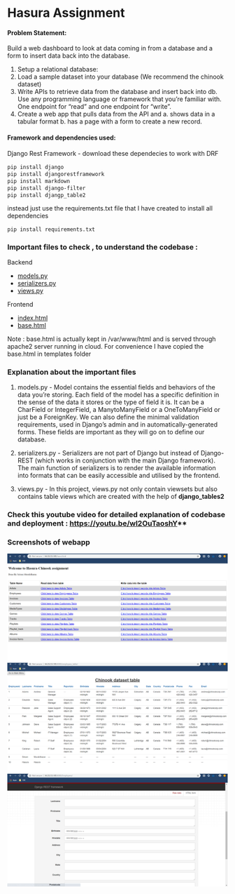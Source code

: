 # Hasura Assignment


#### Problem Statement:

Build a web dashboard to look at data coming in from a database and a form to insert data back into the database. 
1. Setup a relational database:   
2. Load a sample dataset into your database (We recommend the chinook dataset) 
3. Write APIs to retrieve data from the database and insert back into db. Use any programming language or framework that you’re familiar with. One endpoint for “read” and one endpoint for “write”. 
4. Create a web app that pulls data from the API and 
a. shows data in a tabular format 
b. has a page with a form to create a new record. 

   


#### Framework and dependencies used:

Django Rest Framework - download these dependecies to work with DRF
 ```
pip install django
pip install djangorestframework
pip install markdown       
pip install django-filter 
pip install djangp_table2
```
instead just use the requirements.txt file that I have created to install all dependencies

```
pip install requirements.txt
```

### Important files to check , to understand the codebase :

Backend

- [models.py](https://github.com/srirammura/chinook_hasura-webapp/blob/main/app/models.py)
- [serializers.py](https://github.com/srirammura/chinook_hasura-webapp/blob/main/app/serializers.py)
- [views.py](https://github.com/srirammura/chinook_hasura-webapp/blob/main/app/views.py)

Frontend

- [index.html](https://github.com/srirammura/chinook_hasura-webapp/blob/main/app/templates/index.html)
- [base.html](https://github.com/srirammura/chinook_hasura-webapp/blob/main/app/templates/base.html)

Note : base.html is actually kept in /var/www/html and is served through apache2 server running in cloud. For convenience I have copied the base.html in templates folder

### Explanation about the important files

1) models.py - Model contains the essential fields and behaviors of the data you’re storing. Each field of the model has a specific definition in the sense of the data it stores or the type of field it is. It can be a CharField or IntegerField, a ManytoManyField or a OneToManyField or just be a ForeignKey. We can also define the minimal validation requirements, used in Django’s admin and in automatically-generated forms. These fields are important as they will go on to define our database.

2) serializers.py - Serializers are not part of Django but instead of Django-REST (which works in conjunction with the main Django framework). The main function of serializers is to render the available information into formats that can be easily accessible and utilised by the frontend.

3) views.py -  In this project, views.py not only contain viewsets but also contains table views which are created with the help of **django_tables2**  

### Check this youtube video for detailed explanation of codebase and deployment : https://youtu.be/wl2OuTaoshY**

### Screenshots of webapp

![alt_text](https://github.com/srirammura/chinook_hasura-webapp/blob/main/1.png)
![alt_text](https://github.com/srirammura/chinook_hasura-webapp/blob/main/2.PNG)
![alt_text](https://github.com/srirammura/chinook_hasura-webapp/blob/main/3.PNG)
